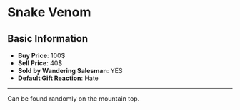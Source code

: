# Snake Venom

## Basic Information

- **Buy Price**: 100$
- **Sell Price**: 40$
- **Sold by Wandering Salesman**: YES
- **Default Gift Reaction**: Hate

---
Can be found randomly on the mountain top.
